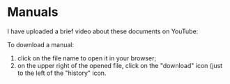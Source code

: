 # Manuals
I have uploaded a brief video about these documents on YouTube: 

To download a manual:

1. click on the file name to open it in your browser;
2. on the upper right of the opened file, click on the "download" icon (just to the left of the "history" icon.


